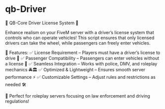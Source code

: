# qb-Driver
 🚗 QB-Core Driver License System 🪪

Enhance realism on your FiveM server with a driver’s license system that controls who can operate vehicles! This script ensures that only licensed drivers can take the wheel, while passengers can freely enter vehicles.

🔹 Features:
✅ License Requirement – Players must have a driver’s license to drive 🚦
✅ Passenger Compatibility – Passengers can enter vehicles without a license 👥
✅ Seamless Integration – Works with police, DMV, and roleplay mechanics 🚔🏛️
✅ Optimized & Lightweight – Ensures smooth server performance ⚡
✅ Customizable Settings – Adjust rules and restrictions as needed 🛠️

🔗 Perfect for roleplay servers focusing on law enforcement and driving regulations!

